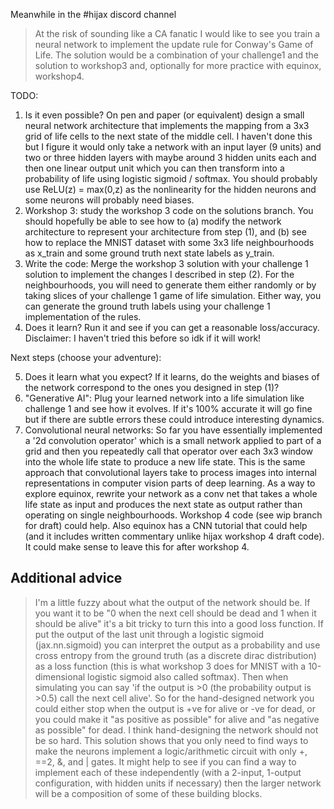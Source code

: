 Meanwhile in the #hijax discord channel
> At the risk of sounding like a CA fanatic I would like to see you train a neural network to implement the update rule for Conway's Game of Life. The solution would be a combination of your challenge1 and the solution to workshop3 and, optionally for more practice with equinox, workshop4.

TODO:
1. Is it even possible? On pen and paper (or equivalent) design a small neural network architecture that implements the mapping from a 3x3 grid of life cells to the next state of the middle cell. I haven't done this but I figure it would only take a network with an input layer (9 units) and two or three hidden layers with maybe around 3 hidden units each and then one linear output unit which you can then transform into a probability of life using logistic sigmoid / softmax. You should probably use ReLU(z) = max(0,z) as the nonlinearity for the hidden neurons and some neurons will probably need biases.
2. Workshop 3: study the workshop 3 code on the solutions branch. You should hopefully be able to see how to (a) modify the network architecture to represent your architecture from step (1), and (b) see how to replace the MNIST dataset with some 3x3 life neighbourhoods as x_train and some ground truth next state labels as y_train.
3. Write the code: Merge the workshop 3 solution with your challenge 1 solution to implement the changes I described in step (2). For the neighbourhoods, you will need to generate them either randomly or by taking slices of your challenge 1 game of life simulation. Either way, you can generate the ground truth labels using your challenge 1 implementation of the rules.
4. Does it learn? Run it and see if you can get a reasonable loss/accuracy. Disclaimer: I haven't tried this before so idk if it will work!

Next steps (choose your adventure):

5. Does it learn what you expect? If it learns, do the weights and biases of the network correspond to the ones you designed in step (1)?
6. "Generative AI": Plug your learned network into a life simulation like challenge 1 and see how it evolves. If it's 100% accurate it will go fine but if there are subtle errors these could introduce interesting dynamics.
7. Convolutional neural networks: So far you have essentially implemented a '2d convolution operator' which is a small network applied to part of a grid and then you repeatedly call that operator over each 3x3 window into the whole life state to produce a new life state. This is the same approach that convolutional layers take to process images into internal representations in computer vision parts of deep learning. As a way to explore equinox, rewrite your network as a conv net that takes a whole life state as input and produces the next state as output rather than operating on single neighbourhoods. Workshop 4 code (see wip branch for draft) could help. Also equinox has a CNN tutorial that could help (and it includes written commentary unlike hijax workshop 4 draft code). It could make sense to leave this for after workshop 4.

## Additional advice

> I'm a little fuzzy about what the output of the network should be. If you want it to be "0 when the next cell should be dead and 1 when it should be alive" it's a bit tricky to turn this into a good loss function. If put the output of the last unit through a logistic sigmoid (jax.nn.sigmoid) you can interpret the output as a probability and use cross entropy from the ground truth (as a discrete dirac distribution) as a loss function (this is what workshop 3 does for MNIST with a 10-dimensional logistic sigmoid also called softmax). Then when simulating you can say 'if the output is >0 (the probability output is >0.5) call the next cell alive'. 
> So for the hand-designed network you could either stop when the output is +ve for alive or -ve for dead, or you could make it "as positive as possible" for alive and "as negative as possible" for dead.
> I think hand-designing the network should not be so hard. This solution shows that you only need to find ways to make the neurons implement a logic/arithmetic circuit with only +, ==2, &, and | gates. It might help to see if you can find a way to implement each of these independently (with a 2-input, 1-output configuration, with hidden units if necessary) then the larger network will be a composition of some of these building blocks. 
